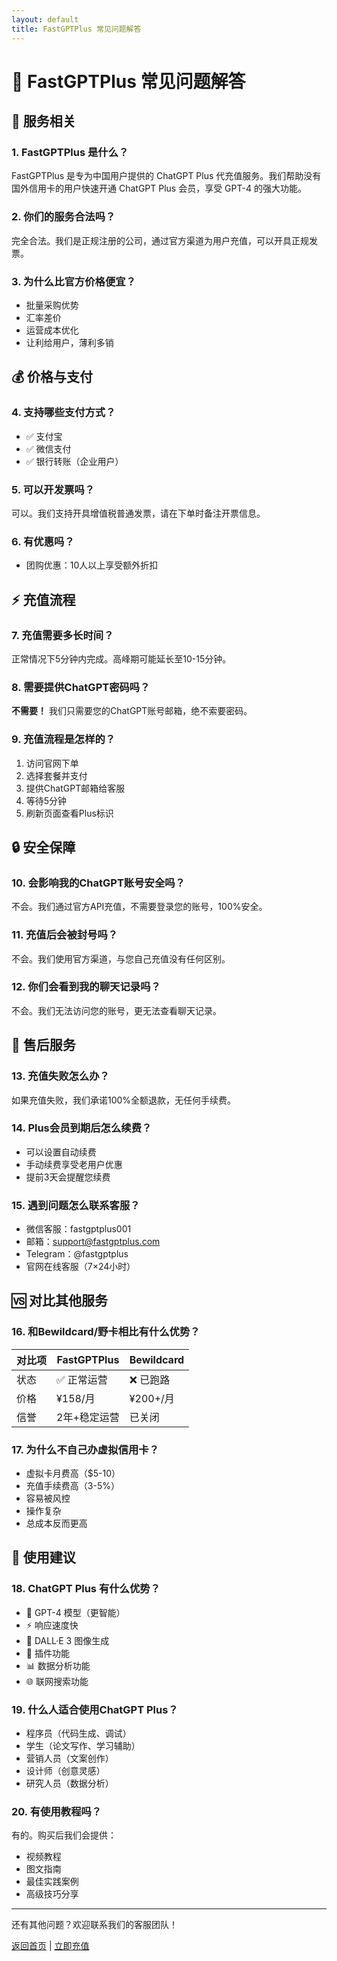 ```yaml
---
layout: default
title: FastGPTPlus 常见问题解答
---
```


# 🤔 FastGPTPlus 常见问题解答

## 📌 服务相关

### 1. FastGPTPlus 是什么？
FastGPTPlus 是专为中国用户提供的 ChatGPT Plus 代充值服务。我们帮助没有国外信用卡的用户快速开通 ChatGPT Plus 会员，享受 GPT-4 的强大功能。

### 2. 你们的服务合法吗？
完全合法。我们是正规注册的公司，通过官方渠道为用户充值，可以开具正规发票。

### 3. 为什么比官方价格便宜？
- 批量采购优势
- 汇率差价
- 运营成本优化
- 让利给用户，薄利多销

## 💰 价格与支付

### 4. 支持哪些支付方式？
- ✅ 支付宝
- ✅ 微信支付
- ✅ 银行转账（企业用户）

### 5. 可以开发票吗？
可以。我们支持开具增值税普通发票，请在下单时备注开票信息。

### 6. 有优惠吗？
- 团购优惠：10人以上享受额外折扣

## ⚡ 充值流程

### 7. 充值需要多长时间？
正常情况下5分钟内完成。高峰期可能延长至10-15分钟。

### 8. 需要提供ChatGPT密码吗？
**不需要！** 我们只需要您的ChatGPT账号邮箱，绝不索要密码。

### 9. 充值流程是怎样的？
1. 访问官网下单
2. 选择套餐并支付
3. 提供ChatGPT邮箱给客服
4. 等待5分钟
5. 刷新页面查看Plus标识

## 🔒 安全保障

### 10. 会影响我的ChatGPT账号安全吗？
不会。我们通过官方API充值，不需要登录您的账号，100%安全。

### 11. 充值后会被封号吗？
不会。我们使用官方渠道，与您自己充值没有任何区别。

### 12. 你们会看到我的聊天记录吗？
不会。我们无法访问您的账号，更无法查看聊天记录。

## 🔄 售后服务

### 13. 充值失败怎么办？
如果充值失败，我们承诺100%全额退款，无任何手续费。

### 14. Plus会员到期后怎么续费？
- 可以设置自动续费
- 手动续费享受老用户优惠
- 提前3天会提醒您续费

### 15. 遇到问题怎么联系客服？
- 微信客服：fastgptplus001
- 邮箱：support@fastgptplus.com
- Telegram：@fastgptplus
- 官网在线客服（7×24小时）

## 🆚 对比其他服务

### 16. 和Bewildcard/野卡相比有什么优势？
| 对比项 | FastGPTPlus | Bewildcard |
|--------|-------------|------------|
| 状态 | ✅ 正常运营 | ❌ 已跑路 |
| 价格 | ¥158/月 | ¥200+/月 |
| 信誉 | 2年+稳定运营 | 已关闭 |

### 17. 为什么不自己办虚拟信用卡？
- 虚拟卡月费高（$5-10）
- 充值手续费高（3-5%）
- 容易被风控
- 操作复杂
- 总成本反而更高

## 🎯 使用建议

### 18. ChatGPT Plus 有什么优势？
- 🚀 GPT-4 模型（更智能）
- ⚡ 响应速度快
- 🎨 DALL·E 3 图像生成
- 🔌 插件功能
- 📊 数据分析功能
- 🌐 联网搜索功能

### 19. 什么人适合使用ChatGPT Plus？
- 程序员（代码生成、调试）
- 学生（论文写作、学习辅助）
- 营销人员（文案创作）
- 设计师（创意灵感）
- 研究人员（数据分析）

### 20. 有使用教程吗？
有的。购买后我们会提供：
- 视频教程
- 图文指南
- 最佳实践案例
- 高级技巧分享

---

还有其他问题？欢迎联系我们的客服团队！

[返回首页](./) | [立即充值](https://fastgptplus.com)